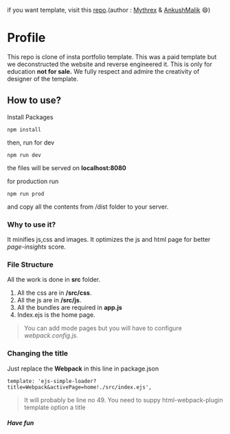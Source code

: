 if you want template, visit this [repo](https://github.com/mythrex/Insta-Portfolio-template-clone).(author : [Mythrex](github.com/mythrex) & [AnkushMalik](github.com/AnkushMalik) :smile:)
# Profile
This repo is clone of insta portfolio template. This was a paid template but we deconstructed the website and reverse engineered it. This is only for education __not for sale.__ We fully respect and admire the creativity of designer of the template.

## How to use?
Install Packages
```
npm install
```
then, run for dev
```
npm run dev
```
the files will be served on **localhost:8080**

for production run 
```
npm run prod
```
and copy all the contents from /dist folder to your server.

### Why to use it?
It minifies js,css and images. It optimizes the js and html page for better *page-insights* score.

### File Structure
All the work is done in __src__ folder.
1. All the css are in **/src/css**.
2. All the js are in **/src/js**.
3. All the bundles are required in **app.js**
4. Index.ejs is the home page.

> You can add mode pages but you will have to configure _webpack.config.js_.

### Changing the title
Just replace the __Webpack__ in this line in package.json
```
template: 'ejs-simple-loader?title=Webpack&activePage=home!./src/index.ejs',
```
> It will probably be line no 49.
> You need to suppy html-webpack-plugin template option a title 


##### Have fun

